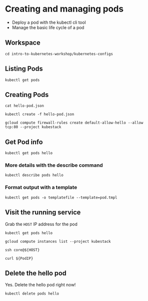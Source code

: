 # Creating and managing pods

* Deploy a pod with the kubectl cli tool
* Manage the basic life cycle of a pod

## Workspace

```
cd intro-to-kubernetes-workshop/kubernetes-configs
```

## Listing Pods

```
kubectl get pods
```

## Creating Pods

```
cat hello-pod.json
```

```
kubectl create -f hello-pod.json
```

```
gcloud compute firewall-rules create default-allow-hello --allow tcp:80 --project kubestack
```

## Get Pod info

```
kubectl get pods hello
```

### More details with the describe command

```
kubectl describe pods hello
```

### Format output with a template

```
kubectl get pods -o templatefile --template=pod.tmpl
```

## Visit the running service

Grab the `HOST` IP address for the pod

```
kubectl get pods hello
```

```
gcloud compute instances list --project kubestack
```

```
ssh core@${HOST}
```

```
curl ${PodIP}
```

## Delete the hello pod

Yes. Delete the hello pod right now!

```
kubectl delete pods hello
```
